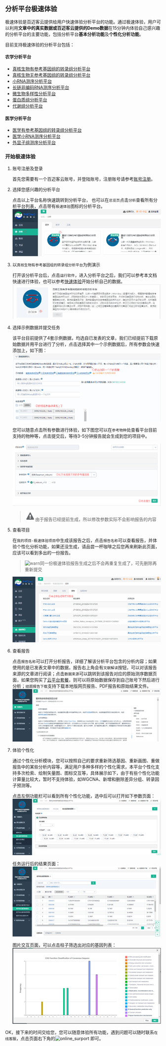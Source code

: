 ## 分析平台极速体验
极速体验是百迈客云提供给用户快速体验分析平台的功能。通过极速体验，用户可以利用**文章中的真实数据或百迈客云提供的Demo数据**在15分钟内体验自己感兴趣的分析平台的主要功能，包括分析平台**基本分析功能**及**个性化分析功能**。

目前支持极速体验的分析平台包括：
#### 农学分析平台
* [真核生物有参考基因组的转录组分析平台](https://international.biocloud.net/zh/software/agriculture/detail/8a817f674fd9e535014fda7080080a9b)
* [真核生物无参考基因组的转录组分析平台](https://international.biocloud.net/zh/software/agriculture/detail/8a817f674fd9e535014fda7131d30a9f)
* [小RNA测序分析平台](https://international.biocloud.net/zh/software/agriculture/detail/8a817f674fd9e535014fda728ed70aa9)
* [长链非编码RNA测序分析平台](https://international.biocloud.net/zh/software/agriculture/detail/8a817f674fd9e535014fda734dd30aad)
* [微生物多样性分析平台](https://international.biocloud.net/zh/software/agriculture/detail/8a817f674fd9e535014fda746c8f0ac1)
* [蛋白质组分析平台](https://international.biocloud.net/zh/software/agriculture/detail/8a8300b2643577f3016439ffb79b0169)
* [代谢组分析平台](https://international.biocloud.net/zh/software/agriculture/detail/8a8300b2643577f301643a00c88f016e)

#### 医学分析平台
* [医学有参考基因组的转录组分析平台](https://international.biocloud.net/zh/software/medical/detail/8a8300b85373df4b015373f16e1a0037)
* [医学小RNA测序分析平台](https://international.biocloud.net/zh/software/medical/detail/8a8300b853639d27015363a1766f002c)
* [外显子组测序分析平台](https://international.biocloud.net/zh/software/medical/detail/8a817f674fd9e535014fda73caae0ab3)

### 开始极速体验
1. 账号注册及登录

    首先您需要有一个百迈客云账号，并登陆账号，注册账号请参考[账号注册](../get-started/account-settings.md)。
2. 选择您感兴趣的分析平台
    
    点击以上平台名称快速跳转到分析平台， 也可以在`总览页`点击`分析`查看所有分析平台列表，点击带有`极速体验`图标的分析平台。
    ![app_list](./quick-use-workflow/app_list.png)
3. 以`真核生物有参考基因组的转录组分析平台`为例演示

    打开该分析平台后，点击`运行软件`，进入分析平台之后，我们可以参考本文档快速进行体验，也可以参考[快速体验](get-started/quick-start.md)开始分析自己的数据。
    ![ref_run](./quick-use-workflow/ref_run.png)
4. 选择示例数据并提交任务

    该平台目前提供了4套示例数据，均选自已发表的文章，我们已经提前下载原始数据并用平台进行了分析，点击选择其中一个示例数据后，所有参数会快速添加上，如下图：
    ![select_tiyan_data](./quick-use-workflow/select_tiyan_data.png)
    
    您可以随意点击所有参数进行体验，如下图您可以在`参考物种`处查看平台目前支持的物种等，点击提交后，等待3-5分钟报告就会生成到您的项目中。
   
    ![change_parameter](./quick-use-workflow/change_parameter.png)
    
    > ![info](../basic_img/warning.png)由于报告已经提前生成，所以修改参数实际不会影响报告的内容
5. 查看项目

    在`我的项目-极速体验项目`中生成该报告之后，点击`报告名称`可以查看报告，并体验个性化分析功能，如果还没生成，请品尝一杯咖啡之后您再来刷新此页面，应该可以看到多出的一份报告。
    
    > ![warn](https://img.biocloud.net/docs/basic_img/warning.png)同一份极速体验报告生成之后不会再重复生成了，可先删除再重新提交

    ![jisu_project](./quick-use-workflow/jisu_project.png)
6. 查看报告

    点击`报告名称`可以打开分析报告，详细了解该分析平台包含的分析内容；如果使用的是已发表文章中的数据，报告右上角会有`文献解读`按钮，可以对该报告来源的文章进行阅读；点击`数据来源`可以跳转到该报告对应的原始测序数据页面，如果您购买了[云平台套餐](get-started/account-settings.md)，则可以将原始数据保存到自己账号下然后进行分析；`结题报告下载`支持下载本地版网页报告、PDF报告和原始结果文件。
    ![jisu_report](./quick-use-workflow/jisu_report.png)
7. 体验个性化

    通过个性化分析模块，您可以按照自己的要求重新筛选基因、重新画图、重做报告中的某些分析内容等，满足用户多种多样的个性化需求，本平台个性化支持多次检索、绘制矢量图、图标交互等，具体展示如下，由于有些个性化功能计算量比较大，暂时不支持体验，如WGCNA、新增和删除差异分组、转录因子预测等。
    
    点击左侧功能栏可以看到所有个性化功能，选中后可以打开如下参数页面：
    ![input_parameter](./quick-use-workflow/input_parameter.png)
    
    任务运行后的结果页面：
    ![personal_result1](./quick-use-workflow/personal_result1.png)
    
    图片交互页面，可以点击柱子筛选出对应的基因列表：
    ![interactive_img](./quick-use-workflow/interactive_img.png)

OK，接下来的时间交给您，您可以随意体验所有功能，遇到问题可以随时联系`在线客服`，点击页面右下角的![online_surport](https://img.biocloud.net/docs/basic_img/online_surport.png) 即可。